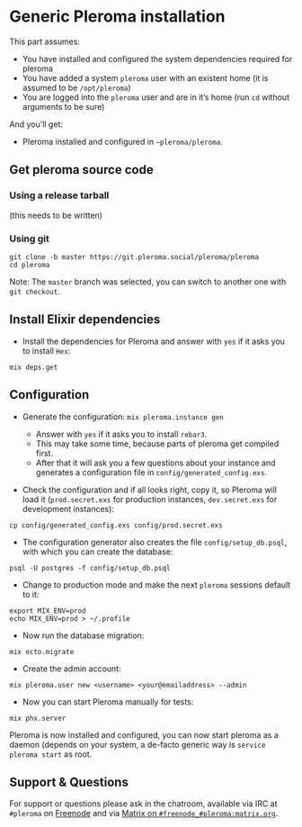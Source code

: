 # Generic Pleroma installation

This part assumes:
- You have installed and configured the system dependencies required for pleroma
- You have added a system `pleroma` user with an existent home (it is assumed to be `/opt/pleroma`)
- You are logged into the `pleroma` user and are in it’s home (run `cd` without arguments to be sure)

And you'll get:
- Pleroma installed and configured in `~pleroma/pleroma`.

## Get pleroma source code
### Using a release tarball

(this needs to be written)

### Using git
```shell
git clone -b master https://git.pleroma.social/pleroma/pleroma
cd pleroma
```

Note: The `master` branch was selected, you can switch to another one with `git checkout`.

## Install Elixir dependencies
* Install the dependencies for Pleroma and answer with `yes` if it asks you to install `Hex`:

```shell
mix deps.get
```

## Configuration
* Generate the configuration: ``mix pleroma.instance gen``
  * Answer with `yes` if it asks you to install `rebar3`.
  * This may take some time, because parts of pleroma get compiled first.
  * After that it will ask you a few questions about your instance and generates a configuration file in `config/generated_config.exs`.

* Check the configuration and if all looks right, copy it, so Pleroma will load it (`prod.secret.exs` for production instances, `dev.secret.exs` for development instances):

```shell
cp config/generated_config.exs config/prod.secret.exs
```

* The configuration generator also creates the file `config/setup_db.psql`, with which you can create the database:

```shell
psql -U postgres -f config/setup_db.psql
```

* Change to production mode and make the next `pleroma` sessions default to it:

```shell
export MIX_ENV=prod
echo MIX_ENV=prod > ~/.profile
```

* Now run the database migration:

```shell
mix ecto.migrate
```

* Create the admin account:

```shell
mix pleroma.user new <username> <your@emailaddress> --admin
```

* Now you can start Pleroma manually for tests:

```shell
mix phx.server
```

Pleroma is now installed and configured, you can now start pleroma as a daemon (depends on your system, a de-facto generic way is ``service pleroma start`` as root.

## Support & Questions

For support or questions please ask in the chatroom, available via IRC at `#pleroma` on [Freenode](https://freenode.net/) and via [Matrix on `#freenode_#pleroma:matrix.org`](https://matrix.heldscal.la/#/room/#freenode_#pleroma:matrix.org).
